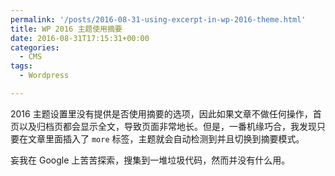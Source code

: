```yaml
---
permalink: '/posts/2016-08-31-using-excerpt-in-wp-2016-theme.html'
title: WP 2016 主题使用摘要
date: 2016-08-31T17:15:31+00:00
categories:
  - CMS
tags:
  - Wordpress

---
```




2016 主题设置里没有提供是否使用摘要的选项，因此如果文章不做任何操作，首页以及归档页都会显示全文，导致页面非常地长。但是，一番机缘巧合，我发现只要在文章里面插入了 `more` 标签，主题就会自动检测到并且切换到摘要模式。

妄我在 Google 上苦苦探索，搜集到一堆垃圾代码，然而并没有什么用。
